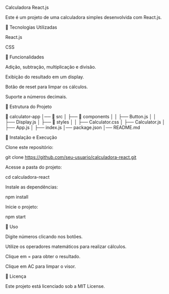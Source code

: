 Calculadora React.js

Este é um projeto de uma calculadora simples desenvolvida com React.js.

🚀 Tecnologias Utilizadas

React.js

CSS

📌 Funcionalidades

Adição, subtração, multiplicação e divisão.

Exibição do resultado em um display.

Botão de reset para limpar os cálculos.

Suporte a números decimais.

📂 Estrutura do Projeto

📂 calculator-app
│── 📂 src
│   ├── 📂 components
│   │   ├── Button.js
│   │   ├── Display.js
│   ├── 📂 styles
│   │   ├── Calculator.css
│   ├── Calculator.js
│   ├── App.js
│   ├── index.js
│── package.json
│── README.md

🔧 Instalação e Execução

Clone este repositório:

git clone https://github.com/seu-usuario/calculadora-react.git

Acesse a pasta do projeto:

cd calculadora-react

Instale as dependências:

npm install

Inicie o projeto:

npm start

🤖 Uso

Digite números clicando nos botões.

Utilize os operadores matemáticos para realizar cálculos.

Clique em = para obter o resultado.

Clique em AC para limpar o visor.

📜 Licença

Este projeto está licenciado sob a MIT License.